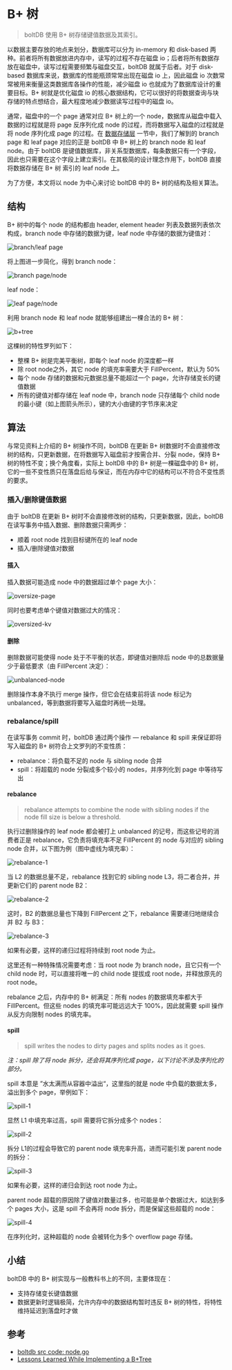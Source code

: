 # B+ 树

> boltDB 使用 B+ 树存储键值数据及其索引。

以数据主要存放的地点来划分，数据库可以分为 in-memory 和 disk-based 两种。前者将所有数据放进内存中，读写的过程不存在磁盘 io；后者将所有数据存放在磁盘中，读写过程需要频繁与磁盘交互，boltDB 就属于后者。对于 disk-based 数据库来说，数据库的性能瓶颈常常出现在磁盘 io 上，因此磁盘 io 次数常常被用来衡量这类数据库各操作的性能，减少磁盘 io 也就成为了数据库设计的重要目标。B+ 树就是优化磁盘 io 的核心数据结构，它可以很好的将数据查询与块存储的特点想结合，最大程度地减少数据读写过程中的磁盘 io。

通常，磁盘中的一个 page 通常对应 B+ 树上的一个 node，数据库从磁盘中载入数据的过程就是将 page 反序列化成 node 的过程，而将数据写入磁盘的过程就是将 node 序列化成 page 的过程。在 [数据存储层](./STORAGE.md) 一节中，我们了解到的 branch page 和 leaf page 对应的正是 boltDB 中 B+ 树上的 branch node 和 leaf node。由于 boltDB 是键值数据库，非关系型数据库，每条数据只有一个字段，因此也只需要在这个字段上建立索引。在其极简的设计理念作用下，boltDB 直接将数据存储在 B+ 树 索引的 leaf node 上。

为了方便，本文将以 node 为中心来讨论 boltDB 中的 B+ 树的结构及相关算法。

## 结构

B+ 树中的每个 node 的结构都由 header, element header 列表及数据列表依次构成，branch node 中存储的数据为键，leaf node 中存储的数据为键值对：

![branch/leaf page](./statics/imgs/b_plus_tree_branch_leaf_page.jpg)

将上图进一步简化，得到 branch node：

![branch page/node](./statics/imgs/b_plus_tree_branch_page_node.jpg)

leaf node：

![leaf page/node](./statics/imgs/b_plus_tree_leaf_page_node.jpg)

利用 branch node 和 leaf node 就能够组建出一棵合法的 B+ 树：

![b+tree](./statics/imgs/b_plus_tree.jpg)

这棵树的特性罗列如下：

* 整棵 B+ 树是完美平衡树，即每个 leaf node 的深度都一样
* 除 root node之外，其它 node 的填充率需要大于 FillPercent，默认为 50%
* 每个 node 存储的数据和元数据总量不能超过一个 page，允许存储变长的键值数据
* 所有的键值对都存储在 leaf node 中，branch node 只存储每个 child node 的最小键（如上图箭头所示），键的大小由键的字节序来决定

## 算法

与常见资料上介绍的 B+ 树操作不同，boltDB 在更新 B+ 树数据时不会直接修改树的结构，只更新数据，在将数据写入磁盘前才按需合并、分裂 node，保持 B+ 树的特性不变；换个角度看，实际上 boltDB 中的 B+ 树是一棵磁盘中的 B+ 树，它的一些不变性质只在落盘后给与保证，而在内存中它的结构可以不符合不变性质的要求。

### 插入/删除键值数据

由于 boltDB 在更新 B+ 树时不会直接修改树的结构，只更新数据，因此，boltDB 在读写事务中插入数据、删除数据只需两步：

* 顺着 root node 找到目标键所在的 leaf node
* 插入/删除键值对数据

#### 插入

插入数据可能造成 node 中的数据超过单个 page 大小：

![oversize-page](./statics/imgs/b_plus_tree_oversize_page.jpg)

同时也要考虑单个键值对数据过大的情况：

![oversized-kv](./statics/imgs/b_plus_tree_oversized_kv.jpg)



#### 删除

删除数据可能使得 node 处于不平衡的状态，即键值对删除后 node 中的总数据量少于最低要求（由 FillPercent 决定）：

![unbalanced-node](./statics/imgs/b_plus_tree_unbalanced_node.jpg)

删除操作本身不执行 merge 操作，但它会在结束前将该 node 标记为 unbalanced，等到数据将要写入磁盘时再统一处理。

### rebalance/spill

在读写事务 commit 时，boltDB 通过两个操作 — rebalance 和 spill 来保证即将写入磁盘的 B+ 树符合上文罗列的不变性质：

* rebalance：将负载不足的 node 与 sibling node 合并
* spill：将超载的 node 分裂成多个较小的 nodes，并序列化到 page 中等待写出

#### rebalance

> rebalance attempts to combine the node with sibling nodes if the node fill size is below a threshold.

执行过删除操作的 leaf node 都会被打上 unbalanced 的记号，而这些记号的消费者正是 rebalance，它负责将填充率不足 FillPercent 的 node 与对应的 sibling node 合并，以下图为例（图中虚线为填充率）：

![rebalance-1](./statics/imgs/b_plus_tree_rebalance_1.jpg)

当 L2 的数据总量不足，rebalance 找到它的 sibling node L3，将二者合并，并更新它们的 parent node B2：

![rebalance-2](./statics/imgs/b_plus_tree_rebalance_2.jpg)

这时，B2 的数据总量也下降到 FillPercent 之下，rebalance 需要递归地继续合并 B2 与 B3：

![rebalance-3](./statics/imgs/b_plus_tree_rebalance_3.jpg)

如果有必要，这样的递归过程将持续到 root node 为止。

这里还有一种特殊情况需要考虑：当 root node 为 branch node，且它只有一个 child node 时，可以直接将唯一的 child node 提拔成 root node，并释放原先的 root node。

rebalance 之后，内存中的 B+ 树满足：所有 nodes 的数据填充率都大于 FillPercent。但这些 nodes 的填充率可能远远大于 100%，因此就需要 spill 操作从反方向限制 nodes 的填充率。

#### spill

> spill writes the nodes to dirty pages and splits nodes as it goes.

*注：spill 除了将 node 拆分，还会将其序列化成 page，以下讨论不涉及序列化的部分。*

spill 本意是 ”水太满而从容器中溢出“，这里指的就是 node 中负载的数据太多，溢出到多个 page，举例如下：

![spill-1](./statics/imgs/b_plus_tree_spill_1.jpg)

显然 L1 中填充率过高，spill 需要将它拆分成多个 nodes：

![spill-2](./statics/imgs/b_plus_tree_spill_2.jpg)

拆分 L1的过程会导致它的 parent node 填充率升高，进而可能引发 parent node 的拆分：

![spill-3](./statics/imgs/b_plus_tree_spill_3.jpg)

如果有必要，这样的递归会到达 root node 为止。

parent node 超载的原因除了键值对数量过多，也可能是单个数据过大，如达到多个 pages 大小，这是 spill 不会再将 node 拆分，而是保留这些超载的 node：

![spill-4](./statics/imgs/b_plus_tree_spill_4.jpg)

在序列化时，这种超载的 node 会被转化为多个 overflow page 存储。

## 小结

boltDB 中的 B+ 树实现与一般教科书上的不同，主要体现在：

* 支持存储变长键值数据
* 数据更新时逻辑极简，允许内存中的数据结构暂时违反 B+ 树的特性，将特性维持延迟到落盘时才做

## 参考

* [boltdb src code: node.go](https://github.com/boltdb/bolt/blob/master/node.go)
* [Lessons Learned While Implementing a B+Tree](https://hackthology.com/lessons-learned-while-implementing-a-btree.html)

